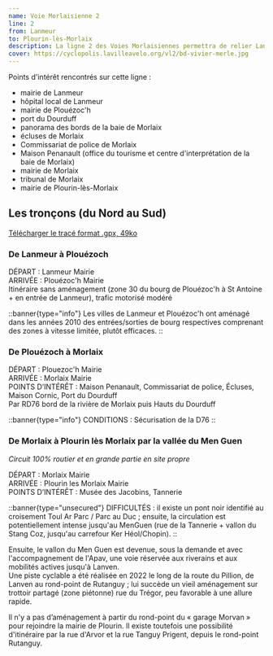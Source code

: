 ```yaml
---
name: Voie Morlaisienne 2
line: 2
from: Lanmeur
to: Plourin-lès-Morlaix
description: La ligne 2 des Voies Morlaisiennes permettra de relier Lanmeur et Plouézoc'h à Plourin-lès-Morlaix en passant par les bords de la rivière, en traversant Morlaix, et en empruntant la vallée du Men Guen et la piste cyclable du Pillion, ce qui en fait l'un des itinéraires les plus sécurisés en 2025.
cover: https://cyclopolis.lavilleavelo.org/vl2/bd-vivier-merle.jpg
---
```


Points d'intérêt rencontrés sur cette ligne :
 - mairie de Lanmeur
 - hôpital local de Lanmeur
 - mairie de Plouézoc'h
 - port du Dourduff
 - panorama des bords de la baie de Morlaix
 - écluses de Morlaix
 - Commissariat de police de Morlaix
 - Maison Penanault (office du tourisme et centre d'interprétation de la baie de Morlaix)
 - mairie de Morlaix
 - tribunal de Morlaix
 - mairie de Plourin-lès-Morlaix


## Les tronçons (du Nord au Sud)

[Télécharger le tracé format .gpx, 49ko](https://framateam.org/files/831socseo3d9fpbo1ddkc9e35e/public?h=CfsI10125V6ZWlCw7O1qFZphITLlrKkb3hZrgTNx1ck)


### De Lanmeur à Plouézoch

DÉPART : Lanmeur Mairie\
ARRIVÉE : Plouézoc'h Mairie\
Itinéraire sans aménagement (zone 30 du bourg de Plouézoc'h à St Antoine + en entrée de Lanmeur), trafic motorisé modéré

::banner{type="info"}
Les villes de Lanmeur et Plouézoc'h ont aménagé dans les années 2010 des entrées/sorties de bourg respectives comprenant des zones à vitesse limitée, plutôt efficaces.
::

### De Plouézoch à Morlaix

DÉPART : Plouezoc'h Mairie\
ARRIVÉE : Morlaix Mairie\
POINTS D’INTÉRÊT : Maison Penanault, Commissariat de police, Écluses, Maison Cornic, Port du Dourduff\
Par RD76 bord de la rivière de Morlaix puis Hauts du Dourduff

::banner{type="info"}
CONDITIONS : Sécurisation de la D76
::


### De Morlaix à Plourin lès Morlaix par la vallée du Men Guen

*Circuit 100% routier et en grande partie en site propre*

DÉPART : Morlaix Mairie\
ARRIVÉE : Plourin les Morlaix Mairie\
POINTS D’INTÉRÊT : Musée des Jacobins, Tannerie

::banner{type="unsecured"}
DIFFICULTÉS : il existe un pont noir identifié au croisement Toul Ar Parc / Parc au Duc ; ensuite, la circulation est potentiellement intense jusqu'au MenGuen (rue de la Tannerie + vallon du Stang Coz, jusqu'au carrefour Ker Héol/Chopin).
::

Ensuite, le vallon du Men Guen est devenue, sous la demande et avec l'accompagnement de l'Apav, une voie réservée aux riverains et aux mobilités actives jusqu'à Lanven.\
Une piste cyclable a été réalisée en 2022 le long de la route du Pillion, de Lanven au rond-point de Rutanguy ; lui succède un vieil aménagement sur trottoir partagé (zone piétonne) rue du Trégor, peu favorable à une allure rapide.

Il n'y a pas d’aménagement à partir du rond-point du « garage Morvan » pour rejoindre la mairie de Plourin. Il existe toutefois une possibilité d'itinéraire par la rue d'Arvor et la rue Tanguy Prigent, depuis le rond-point Rutanguy.